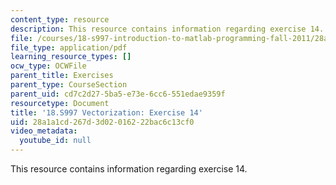```yaml
---
content_type: resource
description: This resource contains information regarding exercise 14.
file: /courses/18-s997-introduction-to-matlab-programming-fall-2011/28a1a1cd267d3d02016222bac6c13cf0_MIT18_S997F11_Exercise_14.pdf
file_type: application/pdf
learning_resource_types: []
ocw_type: OCWFile
parent_title: Exercises
parent_type: CourseSection
parent_uid: cd7c2d27-5ba5-e73e-6cc6-551edae9359f
resourcetype: Document
title: '18.S997 Vectorization: Exercise 14'
uid: 28a1a1cd-267d-3d02-0162-22bac6c13cf0
video_metadata:
  youtube_id: null
---
```

This resource contains information regarding exercise 14.